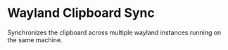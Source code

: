 # Wayland Clipboard Sync

Synchronizes the clipboard across multiple wayland instances running on the same machine.